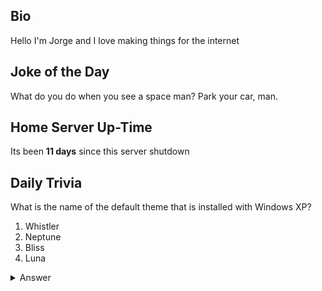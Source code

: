 ## Bio

Hello I'm Jorge and I love making things for the internet

## Joke of the Day

What do you do when you see a space man?
Park your car, man.

## Home Server Up-Time

Its been **11 days** since this server shutdown


## Daily Trivia

What is the name of the default theme that is installed with Windows XP?
 1. Whistler
 2. Neptune
 3. Bliss
 4. Luna

<details>
  <summary>Answer</summary>
  Luna
</details>
